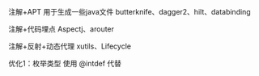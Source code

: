 注解+APT 用于生成一些java文件 butterknife、dagger2、hilt、databinding

注解+代码埋点 Aspectj、arouter

注解+反射+动态代理 xutils、Lifecycle





优化1：枚举类型 使用 @intdef 代替